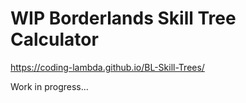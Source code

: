 # WIP Borderlands Skill Tree Calculator
https://coding-lambda.github.io/BL-Skill-Trees/

Work in progress...
